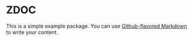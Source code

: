 # ZDOC

This is a simple example package. You can use
[Github-flavored Markdown](https://guides.github.com/features/mastering-markdown/)
to write your content.